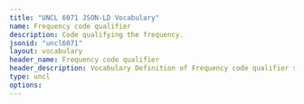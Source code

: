 ```yaml
---
title: "UNCL 6071 JSON-LD Vocabulary"
name: Frequency code qualifier
description: Code qualifying the frequency.
jsonid: "uncl6071"
layout: vocabulary
header_name: Frequency code qualifier
header_description: Vocabulary Definition of Frequency code qualifier semantics in HTML format. JSON-LD format is available at [uncl6071.jsonld](/vocabulary/uncl6071.jsonld)
type: uncl
options:
---
```

